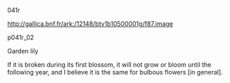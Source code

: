 041r

http://gallica.bnf.fr/ark:/12148/btv1b10500001g/f87.image

p041r_02

Garden lily

If it is broken during its first blossom, it will not grow or bloom until the following year, and I believe it is the same for bulbous flowers [in general].
